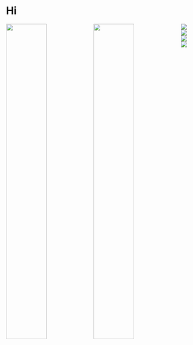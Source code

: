 # Hi
<img align="left" width="47%" src="https://github-readme-stats.vercel.app/api?username=NidalZabade&show_icons=true&theme=dark"/>
<img align="left" width="47%" src="https://github-readme-stats.vercel.app/api/top-langs/?username=NidalZabade&theme=dark&layout=compact"/>
<img align="left" src="https://img.shields.io/badge/C-00599C?style=for-the-badge&logo=c&logoColor=white"/>
<img align="left" src="https://img.shields.io/badge/Python-FFD43B?style=for-the-badge&logo=python&logoColor=blue"/>
<img align="left" src="https://img.shields.io/badge/Java-ED8B00?style=for-the-badge&logo=java&logoColor=white"/>
<img src="https://img.shields.io/badge/Shell_Script-121011?style=for-the-badge&logo=gnu-bash&logoColor=white"/>
